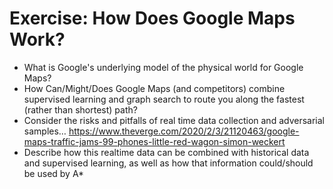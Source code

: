 # Exercise: How Does Google Maps Work?


* What is Google's underlying model of the physical world for Google Maps?
* How Can/Might/Does Google Maps (and competitors) combine supervised learning and graph search to route you along the fastest (rather than shortest) path?
* Consider the risks and pitfalls of real time data collection and adversarial samples… https://www.theverge.com/2020/2/3/21120463/google-maps-traffic-jams-99-phones-little-red-wagon-simon-weckert 
* Describe how this realtime data can be combined with historical data and supervised learning, as well as how that information could/should be used by A*

